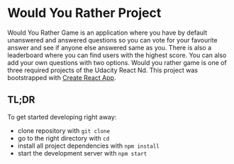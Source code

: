 # Would You Rather Project

Would You Rather Game is an application where you have by default unanswered and answered questions so you can vote for your favourite answer and see if anyone else answered same as you. There is also a leaderboard where you can find users with the highest score. You can also add your own questions with two options. Would you rather game is one of three required projects of the Udacity React Nd. This project was bootstrapped with [Create React App](https://github.com/facebook/create-react-app).

## TL;DR

To get started developing right away:

* clone repository with `git clone`
* go to the right directory with `cd`
* install all project dependencies with `npm install`
* start the development server with `npm start`
